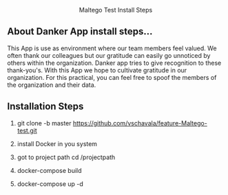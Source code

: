 <p align="center">Maltego Test Install Steps</p>


## About Danker App install steps...

This App is use as environment where our team members feel valued. We often thank our colleagues but our
gratitude can easily go unnoticed by others within the organization. Danker app tries to give recognition to these thank-you's.
With this App we hope to cultivate gratitude in our organization. For this practical, you can feel free to spoof the members of the organization and their data.


## Installation Steps

1. git clone -b master https://github.com/vschavala/feature-Maltego-test.git

2. install Docker in you system

3. got to project path cd /projectpath

4. docker-compose build 

5. docker-compose up -d

